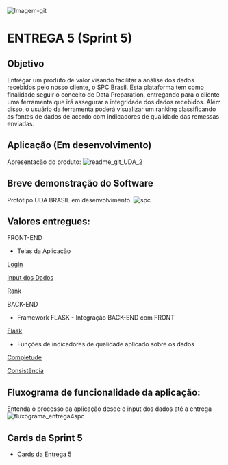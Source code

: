 ![Imagem-git](https://user-images.githubusercontent.com/56441318/83288074-2af5e080-a1b9-11ea-9049-6c27b940c1b7.jpg)

# ENTREGA 5 (Sprint 5)

## Objetivo
Entregar um produto de valor visando facilitar a análise dos dados recebidos pelo nosso cliente, o SPC Brasil. Esta plataforma tem como finalidade seguir o conceito de Data Preparation, entregando para o cliente uma ferramenta que irá assegurar a integridade dos dados recebidos. Além disso, o usuário da ferramenta poderá visualizar um ranking classificando as fontes de dados de acordo com indicadores de qualidade das remessas enviadas. 

## Aplicação (Em desenvolvimento)
Apresentação do produto:
![readme_git_UDA_2](https://user-images.githubusercontent.com/54003876/85960076-0f782400-b977-11ea-9012-2fda9509fb16.png)

## Breve demonstração do Software
Protótipo UDA BRASIL em desenvolvimento. 
![spc](https://user-images.githubusercontent.com/54003876/85960519-6cc1a480-b97a-11ea-8887-108e45e4263c.gif)

## Valores entregues:

FRONT-END
- Telas da Aplicação

[Login](https://github.com/justhenrique/SPC-projeto-integrador/blob/master/Entrega%205/SPC%20Produto%20-%20Prot%C3%B3tipo%20v1/UDA%20Brasil/templates/screen1.html)

[Input dos Dados](https://github.com/justhenrique/SPC-projeto-integrador/blob/master/Entrega%205/SPC%20Produto%20-%20Prot%C3%B3tipo%20v1/UDA%20Brasil/templates/screen2.html)

[Rank](https://github.com/justhenrique/SPC-projeto-integrador/blob/master/Entrega%205/SPC%20Produto%20-%20Prot%C3%B3tipo%20v1/UDA%20Brasil/templates/screen3.html)


BACK-END

- Framework FLASK - Integração BACK-END com FRONT

[Flask](https://github.com/justhenrique/SPC-projeto-integrador/blob/master/Entrega%205/SPC%20Produto%20-%20Prot%C3%B3tipo%20v1/UDA%20Brasil/main.py)


- Funções de indicadores de qualidade aplicado sobre os dados 

[Completude](https://github.com/justhenrique/SPC-projeto-integrador/blob/master/Entrega%205/SPC%20Produto%20-%20Prot%C3%B3tipo%20v1/UDA%20Brasil/completude.py)

[Consistência](https://github.com/justhenrique/SPC-projeto-integrador/blob/master/Entrega%205/SPC%20Produto%20-%20Prot%C3%B3tipo%20v1/UDA%20Brasil/consistencia.py)





## Fluxograma de funcionalidade da aplicação:
Entenda o processo da aplicação desde o input dos dados até a entrega
![fluxograma_entrega4spc](https://user-images.githubusercontent.com/54003876/84607266-b4c4cf80-ae82-11ea-9104-2166954a5197.png)



## Cards da Sprint 5 
- [Cards da Entrega 5](https://github.com/justhenrique/SPC-projeto-integrador/projects/7)



